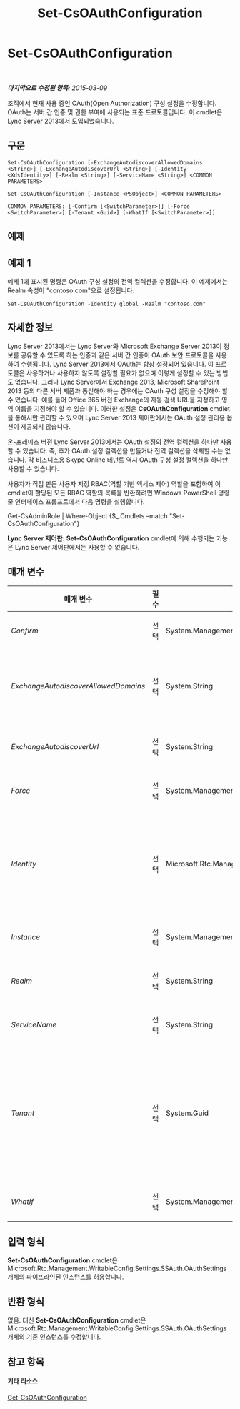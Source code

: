 ﻿---
title: Set-CsOAuthConfiguration
TOCTitle: Set-CsOAuthConfiguration
ms:assetid: 43193254-acb1-47c8-8e21-143b610c2edc
ms:mtpsurl: https://technet.microsoft.com/ko-kr/library/JJ204841(v=OCS.15)
ms:contentKeyID: 49303462
ms.date: 08/10/2015
mtps_version: v=OCS.15
ms.translationtype: HT
---

# Set-CsOAuthConfiguration

 

_**마지막으로 수정된 항목:** 2015-03-09_

조직에서 현재 사용 중인 OAuth(Open Authorization) 구성 설정을 수정합니다. OAuth는 서버 간 인증 및 권한 부여에 사용되는 표준 프로토콜입니다. 이 cmdlet은 Lync Server 2013에서 도입되었습니다.

## 구문

    Set-CsOAuthConfiguration [-ExchangeAutodiscoverAllowedDomains <String>] [-ExchangeAutodiscoverUrl <String>] [-Identity <XdsIdentity>] [-Realm <String>] [-ServiceName <String>] <COMMON PARAMETERS>

    Set-CsOAuthConfiguration [-Instance <PSObject>] <COMMON PARAMETERS>

    COMMON PARAMETERS: [-Confirm [<SwitchParameter>]] [-Force <SwitchParameter>] [-Tenant <Guid>] [-WhatIf [<SwitchParameter>]]

## 예제

## 예제 1

예제 1에 표시된 명령은 OAuth 구성 설정의 전역 컬렉션을 수정합니다. 이 예제에서는 Realm 속성이 "contoso.com"으로 설정됩니다.

    Set-CsOAuthConfiguration -Identity global -Realm "contoso.com"

## 자세한 정보

Lync Server 2013에서는 Lync Server와 Microsoft Exchange Server 2013이 정보를 공유할 수 있도록 하는 인증과 같은 서버 간 인증이 OAuth 보안 프로토콜을 사용하여 수행됩니다. Lync Server 2013에서 OAuth는 항상 설정되어 있습니다. 이 프로토콜은 사용하거나 사용하지 않도록 설정할 필요가 없으며 이렇게 설정할 수 있는 방법도 없습니다. 그러나 Lync Server에서 Exchange 2013, Microsoft SharePoint 2013 등의 다른 서버 제품과 통신해야 하는 경우에는 OAuth 구성 설정을 수정해야 할 수 있습니다. 예를 들어 Office 365 버전 Exchange의 자동 검색 URL을 지정하고 영역 이름을 지정해야 할 수 있습니다. 이러한 설정은 **CsOAuthConfiguration** cmdlet을 통해서만 관리할 수 있으며 Lync Server 2013 제어판에서는 OAuth 설정 관리용 옵션이 제공되지 않습니다.

온-프레미스 버전 Lync Server 2013에서는 OAuth 설정의 전역 컬렉션을 하나만 사용할 수 있습니다. 즉, 추가 OAuth 설정 컬렉션을 만들거나 전역 컬렉션을 삭제할 수는 없습니다. 각 비즈니스용 Skype Online 테넌트 역시 OAuth 구성 설정 컬렉션을 하나만 사용할 수 있습니다.

사용자가 직접 만든 사용자 지정 RBAC(역할 기반 액세스 제어) 역할을 포함하여 이 cmdlet이 할당된 모든 RBAC 역할의 목록을 반환하려면 Windows PowerShell 명령줄 인터페이스 프롬프트에서 다음 명령을 실행합니다.

Get-CsAdminRole | Where-Object {$\_.Cmdlets –match "Set-CsOAuthConfiguration"}

**Lync Server 제어판:** **Set-CsOAuthConfiguration** cmdlet에 의해 수행되는 기능은 Lync Server 제어판에서는 사용할 수 없습니다.

## 매개 변수


<table>
<colgroup>
<col style="width: 25%" />
<col style="width: 25%" />
<col style="width: 25%" />
<col style="width: 25%" />
</colgroup>
<thead>
<tr class="header">
<th>매개 변수</th>
<th>필수</th>
<th>유형</th>
<th>설명</th>
</tr>
</thead>
<tbody>
<tr class="odd">
<td><p><em>Confirm</em></p></td>
<td><p>선택</p></td>
<td><p>System.Management.Automation.SwitchParameter</p></td>
<td><p>명령을 실행하기 전에 확인 메시지를 표시합니다.</p></td>
</tr>
<tr class="even">
<td><p><em>ExchangeAutodiscoverAllowedDomains</em></p></td>
<td><p>선택</p></td>
<td><p>System.String</p></td>
<td><p>자동 검색 요청을 리디렉션할 수 있는 도메인 컬렉션입니다. 예를 들면 다음과 같습니다.</p>
<p>-ExchangeAutodiscoverAllowedDomains &quot;*.contoso.com&quot;,&quot;*.fabrikam.com&quot;</p></td>
</tr>
<tr class="odd">
<td><p><em>ExchangeAutodiscoverUrl</em></p></td>
<td><p>선택</p></td>
<td><p>System.String</p></td>
<td><p>Office 365 버전 Microsoft Exchange Server에서 사용되는 자동 검색 서비스의 URL입니다.</p></td>
</tr>
<tr class="even">
<td><p><em>Force</em></p></td>
<td><p>선택</p></td>
<td><p>System.Management.Automation.SwitchParameter</p></td>
<td><p>명령을 실행할 때 발생할 수 있는 심각하지 않은 오류 메시지를 표시하지 않습니다.</p></td>
</tr>
<tr class="odd">
<td><p><em>Identity</em></p></td>
<td><p>선택</p></td>
<td><p>Microsoft.Rtc.Management.Xds.XdsIdentity</p></td>
<td><p>OAuth 구성 설정의 고유한 ID입니다. 이러한 설정에 대해서는 전역 인스턴스를 하나만 사용할 수 있으므로 <strong>Set-CsOAuthConfiguration</strong> cmdlet을 호출할 때 ID는 지정할 필요가 없습니다. 그러나 다음 구문을 사용하여 전역 설정을 참조할 수 있습니다.</p>
<p>-Identity global</p></td>
</tr>
<tr class="even">
<td><p><em>Instance</em></p></td>
<td><p>선택</p></td>
<td><p>System.Management.Automation.PSObject</p></td>
<td><p>개별 매개 변수 값을 설정하는 대신 cmdlet에 개체에 대한 참조를 전달할 수 있습니다.</p></td>
</tr>
<tr class="odd">
<td><p><em>Realm</em></p></td>
<td><p>선택</p></td>
<td><p>System.String</p></td>
<td><p>서버 간 보안 컨테이너입니다. 기본적으로 Lync Server 2013에서는 기본 SIP 도메인을 OAuth 영역으로 사용합니다.</p></td>
</tr>
<tr class="even">
<td><p><em>ServiceName</em></p></td>
<td><p>선택</p></td>
<td><p>System.String</p></td>
<td><p>OAuth 서비스에 할당되는 Globally Unique Identifier입니다.</p></td>
</tr>
<tr class="odd">
<td><p><em>Tenant</em></p></td>
<td><p>선택</p></td>
<td><p>System.Guid</p></td>
<td><p>OAuth 구성 설정을 수정할 비즈니스용 Skype Online 테넌트 계정의 GUID(Globally Unique Identifier)입니다. 예를 들면 다음과 같습니다.</p>
<p>-Tenant &quot;38aad667-af54-4397-aaa7-e94c79ec2308&quot;</p>
<p>다음 명령을 실행하여 각 테넌트에 대해 테넌트 ID를 반환할 수 있습니다.</p>
<p>Get-CsTenant | Select-Object DisplayName, TenantID</p></td>
</tr>
<tr class="even">
<td><p><em>WhatIf</em></p></td>
<td><p>선택</p></td>
<td><p>System.Management.Automation.SwitchParameter</p></td>
<td><p>명령을 실제로 실행하지 않고도 명령이 실행될 경우 발생할 수 있는 현상을 설명합니다.</p></td>
</tr>
</tbody>
</table>


## 입력 형식

**Set-CsOAuthConfiguration** cmdlet은 Microsoft.Rtc.Management.WritableConfig.Settings.SSAuth.OAuthSettings 개체의 파이프라인된 인스턴스를 허용합니다.

## 반환 형식

없음. 대신 **Set-CsOAuthConfiguration** cmdlet은 Microsoft.Rtc.Management.WritableConfig.Settings.SSAuth.OAuthSettings 개체의 기존 인스턴스를 수정합니다.

## 참고 항목

#### 기타 리소스

[Get-CsOAuthConfiguration](get-csoauthconfiguration.md)


